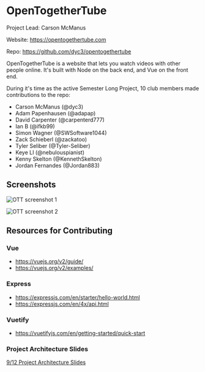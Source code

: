 # OpenTogetherTube

Project Lead: Carson McManus

Website: https://opentogethertube.com

Repo: https://github.com/dyc3/opentogethertube

OpenTogetherTube is a website that lets you watch videos with other people online. It's built with Node on the back end, and Vue on the front end.

During it's time as the active Semester Long Project, 10 club members made contributions to the repo:

- Carson McManus (@dyc3)
- Adam Papenhausen (@adapap)
- David Carpenter (@carpenterd777)
- Ian B (@ifkb99)
- Simon Wagner (@SWSoftware1044)
- Zack Schieberl (@zackatoo)
- Tyler Seliber (@Tyler-Seliber)
- Keye LI (@nebulouspianist)
- Kenny Skelton (@KennethSkelton)
- Jordan Fernandes (@Jordan883)

## Screenshots

![OTT screenshot 1](slp/opentogethertube/ott-screenshot1.png)

![OTT screenshot 2](slp/opentogethertube/ott-screenshot2.png)

## Resources for Contributing

### Vue

- https://vuejs.org/v2/guide/
- https://vuejs.org/v2/examples/

### Express

- https://expressjs.com/en/starter/hello-world.html
- https://expressjs.com/en/4x/api.html

### Vuetify

- https://vuetifyjs.com/en/getting-started/quick-start

### Project Architecture Slides

[9/12 Project Architecture Slides](https://docs.google.com/presentation/d/1XFcEqnJUIQ6YoCvdR2O5dnVv0yPnzxx2xV0irek8xRs/edit?usp=sharing)
